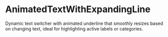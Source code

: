 # AnimatedTextWithExpandingLine
Dynamic text switcher with animated underline that smoothly resizes based on changing text, ideal for highlighting active labels or categories.
